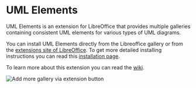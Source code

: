 # UML Elements
UML Elements is an extension for LibreOffice that provides multiple galleries containing consistent UML elements for various types of UML diagrams.

You can install UML Elements directly from the Libreoffice gallery or from the [extensions site of LibreOffice](https://extensions.libreoffice.org/en/extensions/show/21647). To get more detailed installing instructions you can read this [installation page](https://github.com/jfvelezserrano/UML-Elements/wiki/How-to-Install-the-UML%E2%80%90Elements-Extension-in-LibreOffice).

To learn more about this extension you can read the [wiki](https://github.com/jfvelezserrano/UML-Elements/wiki).

![Add more gallery via extension button](https://github.com/jfvelezserrano/UML-Elements/wiki/UML-Elements-wiki)
